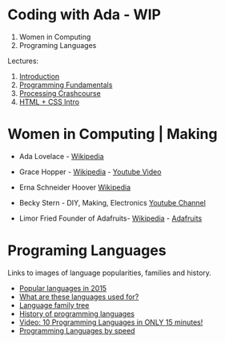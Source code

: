 # Coding with Ada - WIP

1. Women in Computing
2. Programing Languages

Lectures:

1. [Introduction](day-01-slides.md)
2. [Programming Fundamentals](day-02.md)
3. [Processing Crashcourse](day-03.md)
4. [HTML + CSS Intro](day-04.md)

# Women in Computing | Making

* Ada Lovelace - [Wikipedia](https://en.wikipedia.org/wiki/Ada_Lovelace) 
* Grace Hopper - [Wikipedia](https://en.wikipedia.org/wiki/Grace_Hopper) - [Youtube Video](https://www.youtube.com/watch?v=S6sh8CxwWx8)
* Erna Schneider Hoover [Wikipedia](https://en.wikipedia.org/wiki/Erna_Schneider_Hoover)

* Becky Stern - DIY, Making, Electronics [Youtube Channel](https://www.youtube.com/channel/UCsI_41SZafKtB5qE46WjlQQ)
* Limor Fried Founder of Adafruits- [Wikipedia](https://en.wikipedia.org/wiki/Limor_Fried) - [Adafruits](https://www.adafruit.com/)

# Programing Languages

Links to images of language popularities, families and history. 

* [Popular languages in 2015](http://blog.mclaughlinsoftware.com/wp-content/uploads/2015/01/07dataflow-14036434246802.jpg)
* [What are these languages used for?](http://blog.mclaughlinsoftware.com/wp-content/uploads/2015/01/07dataflow-14036434246802.jpg)
* [Language family tree](https://upload.wikimedia.org/wikipedia/commons/2/25/Genealogical_tree_of_programming_languages.svg)
* [History of programming languages](https://upload.wikimedia.org/wikipedia/commons/2/25/Genealogical_tree_of_programming_languages.svg)
* [Video: 10 Programming Languages in ONLY 15 minutes!](https://youtu.be/7bE2mI4ePeU?t=30s)
* [Programming Languages by speed](https://benchmarksgame-team.pages.debian.net/benchmarksgame/)
